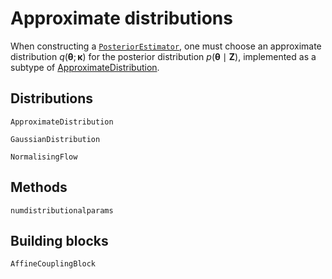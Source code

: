 # Approximate distributions

When constructing a [`PosteriorEstimator`](@ref), one must choose an approximate distribution $q(\boldsymbol{\theta}; \boldsymbol{\kappa})$ for the posterior distribution $p(\boldsymbol{\theta} \mid \boldsymbol{Z})$, implemented as a subtype of [ApproximateDistribution](@ref). 

## Distributions 

```@docs
ApproximateDistribution

GaussianDistribution

NormalisingFlow
```

## Methods

```@docs
numdistributionalparams
```

## Building blocks

```@docs
AffineCouplingBlock
```
